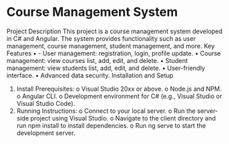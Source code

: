 #  Course Management System
Project Description
This project is a course management system developed in C# and Angular. The system provides functionality such as user management, course management, student management, and more.
Key Features
•	- User management: registration, login, profile update.
•	Course management: view courses list, add, edit, and delete.
•	Student management: view students list, add, edit, and delete.
•	User-friendly interface.
•	Advanced data security.
Installation and Setup
1.	Install Prerequisites:
o	Visual Studio 20xx or above.
o	Node.js and NPM.
o	Angular CLI.
o	Development environment for C# (e.g., Visual Studio or Visual Studio Code).
2.	Running Instructions:
o	Connect to your local server.
o	Run the server-side project using Visual Studio.
o	Navigate to the client directory and run npm install to install dependencies.
o	Run ng serve to start the development server.


